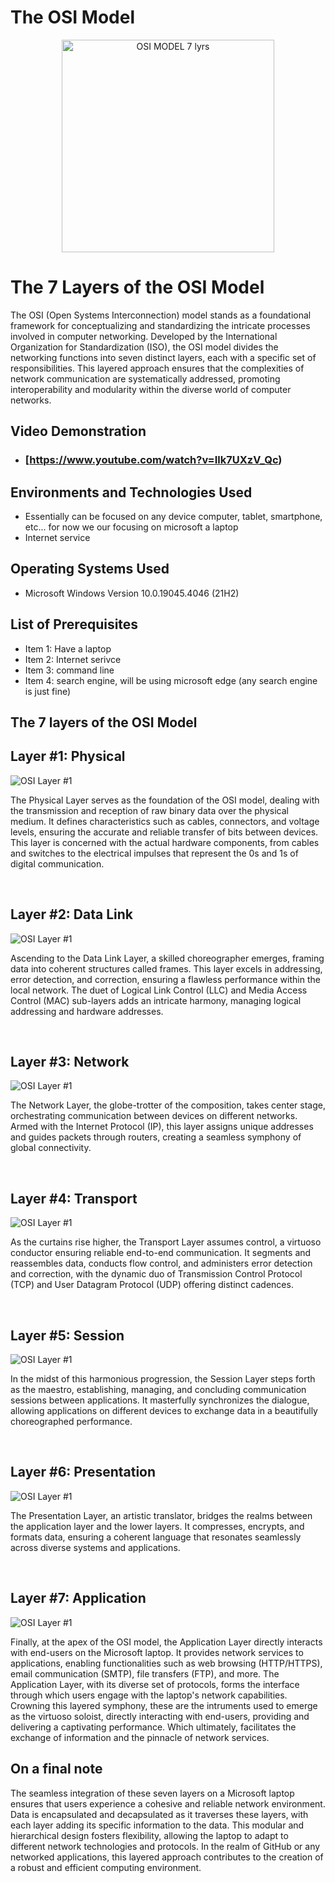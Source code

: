# The OSI Model 

<p align="center">
<img \<img width="340" alt="OSI MODEL 7 lyrs" src="https://github.com/AlexisVal08/The-OSI-Model-/assets/135868956/af698aab-43f5-4956-815c-6ae77e7f5889"
/>
</p>

<h1> The 7 Layers of the OSI Model</h1>
The OSI (Open Systems Interconnection) model stands as a foundational framework for conceptualizing and standardizing the intricate processes involved in computer networking. Developed by the International Organization for Standardization (ISO), the OSI model divides the networking functions into seven distinct layers, each with a specific set of responsibilities. This layered approach ensures that the complexities of network communication are systematically addressed, promoting interoperability and modularity within the diverse world of computer networks.


<h2>Video Demonstration</h2>

- ### [https://www.youtube.com/watch?v=Ilk7UXzV_Qc)

<h2>Environments and Technologies Used</h2>

- Essentially can be focused on any device computer, tablet, smartphone, etc... for now we our focusing on microsoft a laptop
- Internet service 

<h2>Operating Systems Used </h2>

- Microsoft Windows Version 10.0.19045.4046 </b> (21H2)

<h2>List of Prerequisites</h2>

- Item 1: Have a laptop 
- Item 2: Internet serivce 
- Item 3: command line 
- Item 4: search engine, will be using microsoft edge (any search engine is just fine)

<h2> The 7 layers of the OSI Model</h2>

<h2> Layer #1: Physical </h2>

![OSI Layer #1](https://github.com/AlexisVal08/The-OSI-Model-/assets/135868956/99d775d6-fe0e-406d-97f7-690b00fad7fe)

The Physical Layer serves as the foundation of the OSI model, dealing with the transmission and reception of raw binary data over the physical medium. It defines characteristics such as cables, connectors, and voltage levels, ensuring the accurate and reliable transfer of bits between devices. This layer is concerned with the actual hardware components, from cables and switches to the electrical impulses that represent the 0s and 1s of digital communication.
</p>
<br />

<h2> Layer #2: Data Link </h2>

![OSI Layer #1](https://github.com/AlexisVal08/The-OSI-Model-/assets/135868956/99d775d6-fe0e-406d-97f7-690b00fad7fe)

Ascending to the Data Link Layer, a skilled choreographer emerges, framing data into coherent structures called frames. This layer excels in addressing, error detection, and correction, ensuring a flawless performance within the local network. The duet of Logical Link Control (LLC) and Media Access Control (MAC) sub-layers adds an intricate harmony, managing logical addressing and hardware addresses.
</p>
<br />

<h2> Layer #3: Network </h2>

![OSI Layer #1](https://github.com/AlexisVal08/The-OSI-Model-/assets/135868956/99d775d6-fe0e-406d-97f7-690b00fad7fe)

The Network Layer, the globe-trotter of the composition, takes center stage, orchestrating communication between devices on different networks. Armed with the Internet Protocol (IP), this layer assigns unique addresses and guides packets through routers, creating a seamless symphony of global connectivity.
</p>
<br />

<h2> Layer #4: Transport </h2>

![OSI Layer #1](https://github.com/AlexisVal08/The-OSI-Model-/assets/135868956/99d775d6-fe0e-406d-97f7-690b00fad7fe)

As the curtains rise higher, the Transport Layer assumes control, a virtuoso conductor ensuring reliable end-to-end communication. It segments and reassembles data, conducts flow control, and administers error detection and correction, with the dynamic duo of Transmission Control Protocol (TCP) and User Datagram Protocol (UDP) offering distinct cadences.
</p>
<br />

<h2> Layer #5: Session </h2>

![OSI Layer #1](https://github.com/AlexisVal08/The-OSI-Model-/assets/135868956/99d775d6-fe0e-406d-97f7-690b00fad7fe)

In the midst of this harmonious progression, the Session Layer steps forth as the maestro, establishing, managing, and concluding communication sessions between applications. It masterfully synchronizes the dialogue, allowing applications on different devices to exchange data in a beautifully choreographed performance.
</p>
<br />

<h2> Layer #6: Presentation </h2>

![OSI Layer #1](https://github.com/AlexisVal08/The-OSI-Model-/assets/135868956/99d775d6-fe0e-406d-97f7-690b00fad7fe)

The Presentation Layer, an artistic translator, bridges the realms between the application layer and the lower layers. It compresses, encrypts, and formats data, ensuring a coherent language that resonates seamlessly across diverse systems and applications.
</p>
<br />

<h2> Layer #7: Application </h2>

![OSI Layer #1](https://github.com/AlexisVal08/The-OSI-Model-/assets/135868956/99d775d6-fe0e-406d-97f7-690b00fad7fe)

Finally, at the apex of the OSI model, the Application Layer directly interacts with end-users on the Microsoft laptop. It provides network services to applications, enabling functionalities such as web browsing (HTTP/HTTPS), email communication (SMTP), file transfers (FTP), and more. The Application Layer, with its diverse set of protocols, forms the interface through which users engage with the laptop's network capabilities. Crowning this layered symphony, these are the intruments used to  emerge as the virtuoso soloist, directly interacting with end-users, providing and delivering a captivating performance. Which ultimately, facilitates the exchange of information and the pinnacle of network services.
<br />

<h2> On a final note </h2>

The seamless integration of these seven layers on a Microsoft laptop ensures that users experience a cohesive and reliable network environment. Data is encapsulated and decapsulated as it traverses these layers, with each layer adding its specific information to the data. This modular and hierarchical design fosters flexibility, allowing the laptop to adapt to different network technologies and protocols. In the realm of GitHub or any networked applications, this layered approach contributes to the creation of a robust and efficient computing environment.
